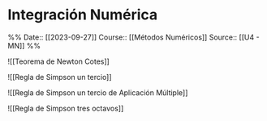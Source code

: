 # Integración Numérica

%%
Date:: [[2023-09-27]]
Course:: [[Métodos Numéricos]]
Source:: [[U4 - MN]]
%%

![[Teorema de Newton Cotes]]


![[Regla de Simpson un tercio]]

![[Regla de Simpson un tercio de Aplicación Múltiple]]

![[Regla de Simpson tres octavos]]